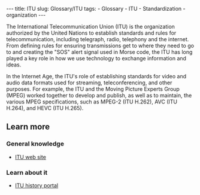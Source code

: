 --- title: ITU slug: Glossary/ITU tags: - Glossary - ITU - Standardization - organization ---

<span class="seoSummary">The International Telecommunication Union (ITU) is the organization authorized by the United Nations to establish standards and rules for telecommunication, including telegraph, radio, telephony and the internet.</span> From defining rules for ensuring transmissions get to where they need to go to and creating the "SOS" alert signal used in Morse code, the ITU has long played a key role in how we use technology to exchange information and ideas.

In the Internet Age, the ITU's role of establishing standards for video and audio data formats used for streaming, teleconferencing, and other purposes. For example, the ITU and the Moving Picture Experts Group (MPEG) worked together to develop and publish, as well as to maintain, the various MPEG specifications, such as MPEG-2 (ITU H.262), AVC (ITU H.264), and HEVC (ITU H.265).

## Learn more

### General knowledge

- [ITU web site](https://www.itu.int/)

### Learn about it

- [ITU history portal](https://www.itu.int/en/history/Pages/ITUsHistory.aspx)
